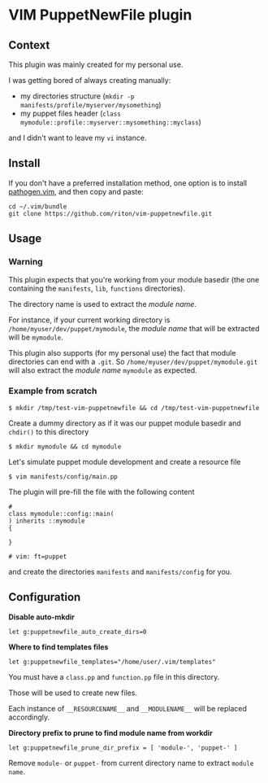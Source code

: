 # VIM PuppetNewFile plugin

## Context

This plugin was mainly created for my personal use.

I was getting bored of always creating manually:
* my directories structure (`mkdir -p manifests/profile/myserver/mysomething`)
* my puppet files header (`class mymodule::profile::myserver::mysomething::myclass`)

and I didn't want to leave my `vi` instance.

## Install

If you don't have a preferred installation method, one option is to install [pathogen.vim](https://github.com/tpope/vim-pathogen), and then copy and paste:

```
cd ~/.vim/bundle
git clone https://github.com/riton/vim-puppetnewfile.git
```

## Usage

### Warning

This plugin expects that you're working from your module basedir (the one containing the `manifests`, `lib`, `functions` directories).

The directory name is used to extract the _module name_.

For instance, if your current working directory is `/home/myuser/dev/puppet/mymodule`, the _module name_ that will be extracted will be `mymodule`.

This plugin also supports (for my personal use) the fact that module directories can end with a `.git`. So `/home/myuser/dev/puppet/mymodule.git` will also extract the _module name_ `mymodule` as expected.


### Example from scratch

```
$ mkdir /tmp/test-vim-puppetnewfile && cd /tmp/test-vim-puppetnewfile
```

Create a dummy directory as if it was our puppet module basedir and `chdir()` to this directory
```
$ mkdir mymodule && cd mymodule
```

Let's simulate puppet module development and create a resource file

```
$ vim manifests/config/main.pp
```

The plugin will pre-fill the file with the following content

```puppet
#
class mymodule::config::main(
) inherits ::mymodule
{

}

# vim: ft=puppet
```

and create the directories `manifests` and `manifests/config` for you.

## Configuration

**Disable auto-mkdir**
```
let g:puppetnewfile_auto_create_dirs=0
```

**Where to find templates files**
```
let g:puppetnewfile_templates="/home/user/.vim/templates"
```

You must have a `class.pp` and `function.pp` file in this directory.

Those will be used to create new files.

Each instance of `__RESOURCENAME__` and `__MODULENAME__` will be replaced accordingly.

**Directory prefix to prune to find module name from workdir**

```
let g:puppetnewfile_prune_dir_prefix = [ 'module-', 'puppet-' ]
```

Remove `module-` or `puppet-` from current directory name to extract `module name`.
